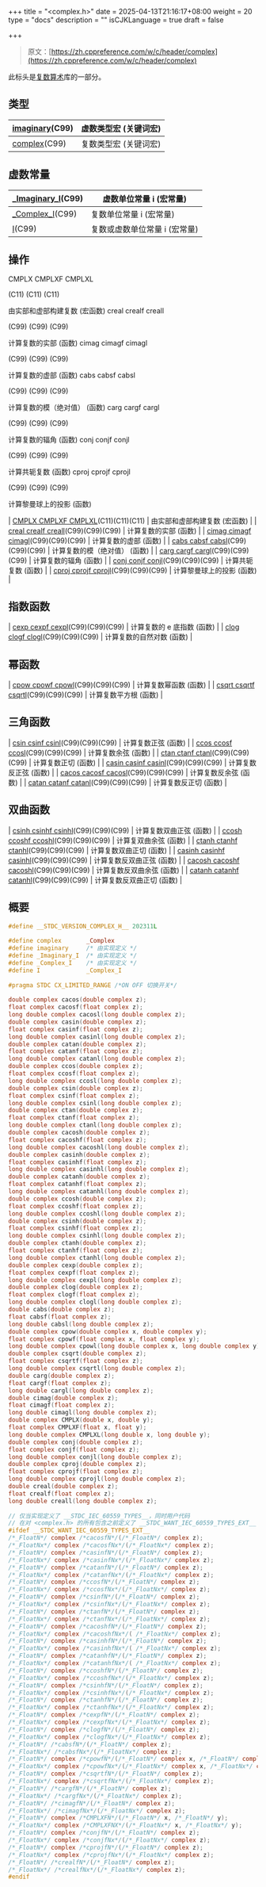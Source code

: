 +++
title = "<complex.h>"
date = 2025-04-13T21:16:17+08:00
weight = 20
type = "docs"
description = ""
isCJKLanguage = true
draft = false

+++

> 原文：[https://zh.cppreference.com/w/c/header/complex](https://zh.cppreference.com/w/c/header/complex)

此标头是[复数算术](https://zh.cppreference.com/w/c/numeric/complex)库的一部分。

## 类型

| [imaginary](https://zh.cppreference.com/w/c/numeric/complex/imaginary)(C99) | 虚数类型宏 (关键词宏) |
| ------------------------------------------------------------ | --------------------- |
| [complex](https://zh.cppreference.com/w/c/numeric/complex/complex)(C99) | 复数类型宏 (关键词宏) |



## 虚数常量

| [_Imaginary_I](https://zh.cppreference.com/w/c/numeric/complex/Imaginary_I)(C99) | 虚数单位常量 i (宏常量)       |
| ------------------------------------------------------------ | ----------------------------- |
| [_Complex_I](https://zh.cppreference.com/w/c/numeric/complex/Complex_I)(C99) | 复数单位常量 i (宏常量)       |
| [I](https://zh.cppreference.com/w/c/numeric/complex/I)(C99)  | 复数或虚数单位常量 i (宏常量) |



## 操作 

CMPLX
CMPLXF
CMPLXL
  
(C11)
(C11)
(C11)
 
由实部和虚部构建复数
(宏函数)
creal
crealf
creall
  
(C99)
(C99)
(C99)
 
计算复数的实部
(函数)
cimag
cimagf
cimagl
  
(C99)
(C99)
(C99)
 
计算复数的虚部
(函数)
cabs
cabsf
cabsl
  
(C99)
(C99)
(C99)
 
计算复数的模（绝对值）
(函数)
carg
cargf
cargl
  
(C99)
(C99)
(C99)
 
计算复数的辐角
(函数)
conj
conjf
conjl
  
(C99)
(C99)
(C99)
 
计算共轭复数
(函数)
cproj
cprojf
cprojl
  
(C99)
(C99)
(C99)
 
计算黎曼球上的投影
(函数)



| [CMPLX   CMPLXF    CMPLXL](https://zh.cppreference.com/w/c/numeric/complex/CMPLX)(C11)(C11)(C11) | 由实部和虚部构建复数 (宏函数) |
| [creal  crealf  creall](https://zh.cppreference.com/w/c/numeric/complex/creal)(C99)(C99)(C99) | 计算复数的实部 (函数)         |
| [cimag  cimagf  cimagl](https://zh.cppreference.com/w/c/numeric/complex/cimag)(C99)(C99)(C99) | 计算复数的虚部 (函数)         |
| [cabs  cabsf  cabsl](https://zh.cppreference.com/w/c/numeric/complex/cabs)(C99)(C99)(C99) | 计算复数的模（绝对值） (函数) |
| [carg   cargf  cargl](https://zh.cppreference.com/w/c/numeric/complex/carg)(C99)(C99)(C99) | 计算复数的辐角 (函数)         |
| [conj  conjf  conjl](https://zh.cppreference.com/w/c/numeric/complex/conj)(C99)(C99)(C99) | 计算共轭复数 (函数)           |
| [cproj  cprojf  cprojl](https://zh.cppreference.com/w/c/numeric/complex/cproj)(C99)(C99)(C99) | 计算黎曼球上的投影 (函数)     |


## 指数函数 


| [cexp  cexpf  cexpl](https://zh.cppreference.com/w/c/numeric/complex/cexp)(C99)(C99)(C99) | 计算复数的 e 底指数 (函数)    |
| [clog  clogf  clogl](https://zh.cppreference.com/w/c/numeric/complex/clog)(C99)(C99)(C99) | 计算复数的自然对数 (函数)     |

## 幂函数 


| [cpow  cpowf  cpowl](https://zh.cppreference.com/w/c/numeric/complex/cpow)(C99)(C99)(C99) | 计算复数幂函数 (函数)         |
| [csqrt  csqrtf  csqrtl](https://zh.cppreference.com/w/c/numeric/complex/csqrt)(C99)(C99)(C99) | 计算复数平方根 (函数)         |


## 三角函数 


| [csin  csinf  csinl](https://zh.cppreference.com/w/c/numeric/complex/csin)(C99)(C99)(C99) | 计算复数正弦 (函数)           |
| [ccos  ccosf  ccosl](https://zh.cppreference.com/w/c/numeric/complex/ccos)(C99)(C99)(C99) | 计算复数余弦 (函数)           |
| [ctan  ctanf  ctanl](https://zh.cppreference.com/w/c/numeric/complex/ctan)(C99)(C99)(C99) | 计算复数正切 (函数)           |
| [casin  casinf  casinl](https://zh.cppreference.com/w/c/numeric/complex/casin)(C99)(C99)(C99) | 计算复数反正弦 (函数)         |
| [cacos  cacosf  cacosl](https://zh.cppreference.com/w/c/numeric/complex/cacos)(C99)(C99)(C99) | 计算复数反余弦 (函数)         |
| [catan  catanf  catanl](https://zh.cppreference.com/w/c/numeric/complex/catan)(C99)(C99)(C99) | 计算复数反正切 (函数)         |

##  双曲函数 

| [csinh  csinhf  csinhl](https://zh.cppreference.com/w/c/numeric/complex/csinh)(C99)(C99)(C99) | 计算复数双曲正弦 (函数)       |
| [ccosh  ccoshf  ccoshl](https://zh.cppreference.com/w/c/numeric/complex/ccosh)(C99)(C99)(C99) | 计算复双曲余弦 (函数)         |
| [ctanh  ctanhf  ctanhl](https://zh.cppreference.com/w/c/numeric/complex/ctanh)(C99)(C99)(C99) | 计算复数双曲正切 (函数)       |
| [casinh  casinhf  casinhl](https://zh.cppreference.com/w/c/numeric/complex/casinh)(C99)(C99)(C99) | 计算复数反双曲正弦 (函数)     |
| [cacosh  cacoshf  cacoshl](https://zh.cppreference.com/w/c/numeric/complex/cacosh)(C99)(C99)(C99) | 计算复数反双曲余弦 (函数)     |
| [catanh  catanhf  catanhl](https://zh.cppreference.com/w/c/numeric/complex/catanh)(C99)(C99)(C99) | 计算复数反双曲正切 (函数)     |



## 概要

```c
#define __STDC_VERSION_COMPLEX_H__ 202311L
 
#define complex       _Complex
#define imaginary     /* 由实现定义 */
#define _Imaginary_I  /* 由实现定义 */
#define _Complex_I    /* 由实现定义 */
#define I             _Complex_I
 
#pragma STDC CX_LIMITED_RANGE /*ON OFF 切换开关*/
 
double complex cacos(double complex z);
float complex cacosf(float complex z);
long double complex cacosl(long double complex z);
double complex casin(double complex z);
float complex casinf(float complex z);
long double complex casinl(long double complex z);
double complex catan(double complex z);
float complex catanf(float complex z);
long double complex catanl(long double complex z);
double complex ccos(double complex z);
float complex ccosf(float complex z);
long double complex ccosl(long double complex z);
double complex csin(double complex z);
float complex csinf(float complex z);
long double complex csinl(long double complex z);
double complex ctan(double complex z);
float complex ctanf(float complex z);
long double complex ctanl(long double complex z);
double complex cacosh(double complex z);
float complex cacoshf(float complex z);
long double complex cacoshl(long double complex z);
double complex casinh(double complex z);
float complex casinhf(float complex z);
long double complex casinhl(long double complex z);
double complex catanh(double complex z);
float complex catanhf(float complex z);
long double complex catanhl(long double complex z);
double complex ccosh(double complex z);
float complex ccoshf(float complex z);
long double complex ccoshl(long double complex z);
double complex csinh(double complex z);
float complex csinhf(float complex z);
long double complex csinhl(long double complex z);
double complex ctanh(double complex z);
float complex ctanhf(float complex z);
long double complex ctanhl(long double complex z);
double complex cexp(double complex z);
float complex cexpf(float complex z);
long double complex cexpl(long double complex z);
double complex clog(double complex z);
float complex clogf(float complex z);
long double complex clogl(long double complex z);
double cabs(double complex z);
float cabsf(float complex z);
long double cabsl(long double complex z);
double complex cpow(double complex x, double complex y);
float complex cpowf(float complex x, float complex y);
long double complex cpowl(long double complex x, long double complex y);
double complex csqrt(double complex z);
float complex csqrtf(float complex z);
long double complex csqrtl(long double complex z);
double carg(double complex z);
float cargf(float complex z);
long double cargl(long double complex z);
double cimag(double complex z);
float cimagf(float complex z);
long double cimagl(long double complex z);
double complex CMPLX(double x, double y);
float complex CMPLXF(float x, float y);
long double complex CMPLXL(long double x, long double y);
double complex conj(double complex z);
float complex conjf(float complex z);
long double complex conjl(long double complex z);
double complex cproj(double complex z);
float complex cprojf(float complex z);
long double complex cprojl(long double complex z);
double creal(double complex z);
float crealf(float complex z);
long double creall(long double complex z);
 
// 仅当实现定义了 __STDC_IEC_60559_TYPES__，同时用户代码
// 在对 <complex.h> 的所有包含之前定义了 __STDC_WANT_IEC_60559_TYPES_EXT__：
#ifdef __STDC_WANT_IEC_60559_TYPES_EXT__
/*_FloatN*/ complex /*cacosfN*/(/*_FloatN*/ complex z);
/*_FloatNx*/ complex /*cacosfNx*/(/*_FloatNx*/ complex z);
/*_FloatN*/ complex /*casinfN*/(/*_FloatN*/ complex z);
/*_FloatNx*/ complex /*casinfNx*/(/*_FloatNx*/ complex z);
/*_FloatN*/ complex /*catanfN*/(/*_FloatN*/ complex z);
/*_FloatNx*/ complex /*catanfNx*/(/*_FloatNx*/ complex z);
/*_FloatN*/ complex /*ccosfN*/(/*_FloatN*/ complex z);
/*_FloatNx*/ complex /*ccosfNx*/(/*_FloatNx*/ complex z);
/*_FloatN*/ complex /*csinfN*/(/*_FloatN*/ complex z);
/*_FloatNx*/ complex /*csinfNx*/(/*_FloatNx*/ complex z);
/*_FloatN*/ complex /*ctanfN*/(/*_FloatN*/ complex z);
/*_FloatNx*/ complex /*ctanfNx*/(/*_FloatNx*/ complex z);
/*_FloatN*/ complex /*cacoshfN*/(/*_FloatN*/ complex z);
/*_FloatNx*/ complex /*cacoshfNx*/( /*_FloatNx*/ complex z);
/*_FloatN*/ complex /*casinhfN*/(/*_FloatN*/ complex z);
/*_FloatNx*/ complex /*casinhfNx*/( /*_FloatNx*/ complex z);
/*_FloatN*/ complex /*catanhfN*/(/*_FloatN*/ complex z);
/*_FloatNx*/ complex /*catanhfNx*/( /*_FloatNx*/ complex z);
/*_FloatN*/ complex /*ccoshfN*/(/*_FloatN*/ complex z);
/*_FloatNx*/ complex /*ccoshfNx*/(/*_FloatNx*/ complex z);
/*_FloatN*/ complex /*csinhfN*/(/*_FloatN*/ complex z);
/*_FloatNx*/ complex /*csinhfNx*/(/*_FloatNx*/ complex z);
/*_FloatN*/ complex /*ctanhfN*/(/*_FloatN*/ complex z);
/*_FloatNx*/ complex /*ctanhfNx*/(/*_FloatNx*/ complex z);
/*_FloatN*/ complex /*cexpfN*/(/*_FloatN*/ complex z);
/*_FloatNx*/ complex /*cexpfNx*/(/*_FloatNx*/ complex z);
/*_FloatN*/ complex /*clogfN*/(/*_FloatN*/ complex z);
/*_FloatNx*/ complex /*clogfNx*/(/*_FloatNx*/ complex z);
/*_FloatN*/ /*cabsfN*/(/*_FloatN*/ complex z);
/*_FloatNx*/ /*cabsfNx*/(/*_FloatNx*/ complex z);
/*_FloatN*/ complex /*cpowfN*/(/*_FloatN*/ complex x, /*_FloatN*/ complex y);
/*_FloatNx*/ complex /*cpowfNx*/(/*_FloatNx*/ complex x, /*_FloatNx*/ complex y);
/*_FloatN*/ complex /*csqrtfN*/(/*_FloatN*/ complex z);
/*_FloatNx*/ complex /*csqrtfNx*/(/*_FloatNx*/ complex z);
/*_FloatN*/ /*cargfN*/(/*_FloatN*/ complex z);
/*_FloatNx*/ /*cargfNx*/(/*_FloatNx*/ complex z);
/*_FloatN*/ /*cimagfN*/(/*_FloatN*/ complex z);
/*_FloatNx*/ /*cimagfNx*/(/*_FloatNx*/ complex z);
/*_FloatN*/ complex /*CMPLXFN*/(/*_FloatN*/ x, /*_FloatN*/ y);
/*_FloatNx*/ complex /*CMPLXFNX*/(/*_FloatNx*/ x, /*_FloatNx*/ y);
/*_FloatN*/ complex /*conjfN*/(/*_FloatN*/ complex z);
/*_FloatNx*/ complex /*conjfNx*/(/*_FloatNx*/ complex z);
/*_FloatN*/ complex /*cprojfN*/(/*_FloatN*/ complex z);
/*_FloatNx*/ complex /*cprojfNx*/(/*_FloatNx*/ complex z);
/*_FloatN*/ /*crealfN*/(/*_FloatN*/ complex z);
/*_FloatNx*/ /*crealfNx*/(/*_FloatNx*/ complex z);
#endif
```